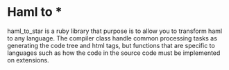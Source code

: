 Haml to *
============

haml_to_star is a ruby library that purpose is to allow you to transform haml to any language. The compiler class handle common processing tasks as generating the code tree and html tags, but functions that are specific to languages such as how the code in the source code must be implemented on extensions.
